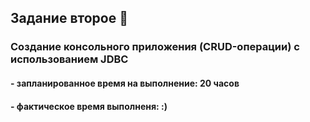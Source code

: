 <h2>Задание второе &#128196</h2>
<h3>Создание консольного приложения (CRUD-операции) с использованием JDBC</h3>
<h4>- запланированное время на выполнение: 20 часов</h4>
<h4>- фактическое время выполненя: :)</h4>